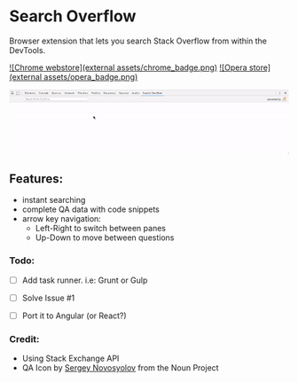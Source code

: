 # Search Overflow
Browser extension that lets you search Stack Overflow from within the DevTools.

[![Chrome webstore](external assets/chrome_badge.png)](https://chrome.google.com/webstore/detail/search-overflow/mnjjnlpfohojhebjajehppdpepmhidnc)
[![Opera store](external assets/opera_badge.png)](https://addons.opera.com/en/extensions/details/search-overflow/)

![screenshot](search-overflow.gif)

## Features:
- instant searching
- complete QA data with code snippets
- arrow key navigation:
  - Left-Right to switch between panes
  - Up-Down to move between questions


### Todo:

  - [ ] Add task runner. i.e: Grunt or Gulp
  - [ ] Solve Issue #1
  - [ ] Port it to Angular (or React?)


### Credit:
  - Using Stack Exchange API
  - QA Icon by [Sergey Novosyolov](https://thenounproject.com/sergey.novosyolov/) from the Noun Project

